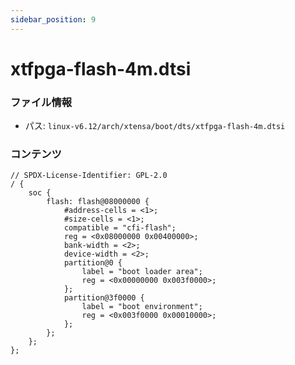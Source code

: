 ```yaml
---
sidebar_position: 9
---
```

# xtfpga-flash-4m.dtsi

### ファイル情報

- パス: `linux-v6.12/arch/xtensa/boot/dts/xtfpga-flash-4m.dtsi`

### コンテンツ

```dtsi
// SPDX-License-Identifier: GPL-2.0
/ {
	soc {
		flash: flash@08000000 {
			#address-cells = <1>;
			#size-cells = <1>;
			compatible = "cfi-flash";
			reg = <0x08000000 0x00400000>;
			bank-width = <2>;
			device-width = <2>;
			partition@0 {
				label = "boot loader area";
				reg = <0x00000000 0x003f0000>;
			};
			partition@3f0000 {
				label = "boot environment";
				reg = <0x003f0000 0x00010000>;
			};
		};
	};
};

```
